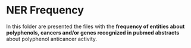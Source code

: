
<h1> NER Frequency </h1>
<p>In this folder are presented the files with the <strong>frequency of entities about polyphenols, cancers and/or genes recognized in pubmed abstracts</strong> about polyphenol anticancer activity.</p>
